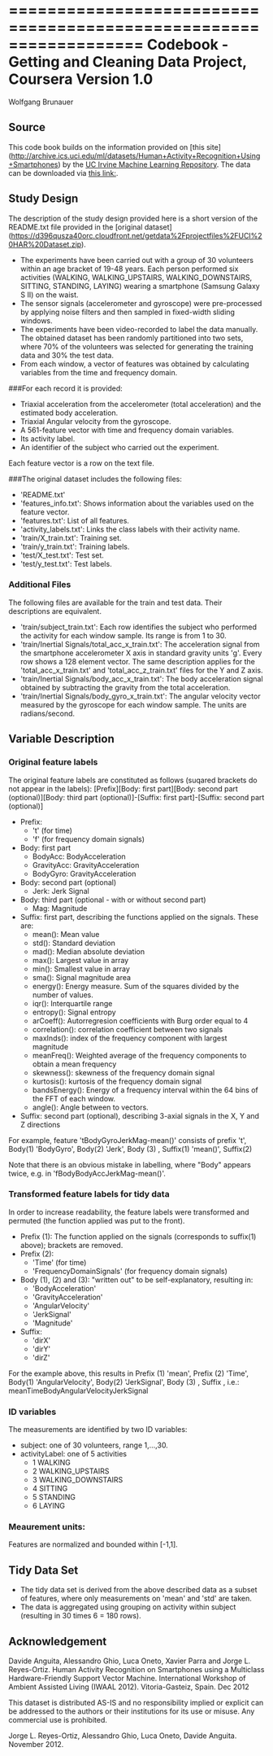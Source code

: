 ==================================================================
Codebook - Getting and Cleaning Data Project, Coursera
Version 1.0
==================================================================
Wolfgang Brunauer

## Source
This code book builds on the information provided on [this site] (http://archive.ics.uci.edu/ml/datasets/Human+Activity+Recognition+Using+Smartphones) by the [UC Irvine Machine Learning Repository](http://archive.ics.uci.edu/ml/index.html). The data can be downloaded via [this link:](https://d396qusza40orc.cloudfront.net/getdata%2Fprojectfiles%2FUCI%20HAR%20Dataset.zip).

## Study Design
The description of the study design provided here is a short version of the README.txt file provided in the [original dataset] (https://d396qusza40orc.cloudfront.net/getdata%2Fprojectfiles%2FUCI%20HAR%20Dataset.zip).
- The experiments have been carried out with a group of 30 volunteers within an age bracket of 19-48 years. Each person performed six activities (WALKING, WALKING_UPSTAIRS, WALKING_DOWNSTAIRS, SITTING, STANDING, LAYING) wearing a smartphone (Samsung Galaxy S II) on the waist.
- The sensor signals (accelerometer and gyroscope) were pre-processed by applying noise filters and then sampled in fixed-width sliding windows.
- The experiments have been video-recorded to label the data manually. The obtained dataset has been randomly partitioned into two sets, where 70% of the volunteers was selected for generating the training data and 30% the test data. 
- From each window, a vector of features was obtained by calculating variables from the time and frequency domain.

###For each record it is provided:
- Triaxial acceleration from the accelerometer (total acceleration) and the estimated body acceleration.
- Triaxial Angular velocity from the gyroscope. 
- A 561-feature vector with time and frequency domain variables. 
- Its activity label. 
- An identifier of the subject who carried out the experiment.

Each feature vector is a row on the text file.

###The original dataset includes the following files:
- 'README.txt'
- 'features_info.txt': Shows information about the variables used on the feature vector.
- 'features.txt': List of all features.
- 'activity_labels.txt': Links the class labels with their activity name.
- 'train/X_train.txt': Training set.
- 'train/y_train.txt': Training labels.
- 'test/X_test.txt': Test set.
- 'test/y_test.txt': Test labels.

### Additional Files
The following files are available for the train and test data. Their descriptions are equivalent. 
- 'train/subject_train.txt': Each row identifies the subject who performed the activity for each window sample. Its range is from 1 to 30. 
- 'train/Inertial Signals/total_acc_x_train.txt': The acceleration signal from the smartphone accelerometer X axis in standard gravity units 'g'. Every row shows a 128 element vector. The same description applies for the 'total_acc_x_train.txt' and 'total_acc_z_train.txt' files for the Y and Z axis. 
- 'train/Inertial Signals/body_acc_x_train.txt': The body acceleration signal obtained by subtracting the gravity from the total acceleration. 
- 'train/Inertial Signals/body_gyro_x_train.txt': The angular velocity vector measured by the gyroscope for each window sample. The units are radians/second. 

## Variable Description
### Original feature labels
The original feature labels are constituted as follows (suqared brackets do not appear in the labels):
[Prefix][Body: first part][Body: second part (optional)][Body: third part (optional)]-[Suffix: first part]-[Suffix: second part (optional)]

- Prefix: 
  - 't' (for time) 
  - 'f' (for frequency domain signals)
- Body: first part 
  - BodyAcc: BodyAcceleration
  - GravityAcc: GravityAcceleration   
  - BodyGyro: GravityAcceleration
- Body: second part (optional) 
  - Jerk: Jerk Signal              
- Body: third part (optional - with or without second part)
  - Mag: Magnitude
- Suffix: first part, describing the functions applied on the signals. These are:
  - mean(): Mean value
  - std(): Standard deviation
  - mad(): Median absolute deviation 
  - max(): Largest value in array
  - min(): Smallest value in array
  - sma(): Signal magnitude area
  - energy(): Energy measure. Sum of the squares divided by the number of values. 
  - iqr(): Interquartile range 
  - entropy(): Signal entropy
  - arCoeff(): Autorregresion coefficients with Burg order equal to 4
  - correlation(): correlation coefficient between two signals
  - maxInds(): index of the frequency component with largest magnitude
  - meanFreq(): Weighted average of the frequency components to obtain a mean frequency
  - skewness(): skewness of the frequency domain signal 
  - kurtosis(): kurtosis of the frequency domain signal 
  - bandsEnergy(): Energy of a frequency interval within the 64 bins of the FFT of each window.
  - angle(): Angle between to vectors. 
- Suffix: second part (optional), describing 3-axial signals in the X, Y and Z directions 

For example, feature 'tBodyGyroJerkMag-mean()' consists of prefix 't', Body(1) 'BodyGyro', Body(2) 'Jerk', Body (3) <NA>, Suffix(1) 'mean()', Suffix(2) <NA>

Note that there is an obvious mistake in labelling, where "Body" appears twice, e.g. in 'fBodyBodyAccJerkMag-mean()'.

### Transformed feature labels for tidy data
In order to increase readability, the feature labels were transformed and permuted (the function applied was put to the front). 
- Prefix (1): The function applied on the signals (corresponds to suffix(1) above); brackets are removed.
- Prefix (2): 
  - 'Time' (for time) 
  - 'FrequencyDomainSignals' (for frequency domain signals)
- Body (1), (2) and (3): "written out" to be self-explanatory, resulting in:
  - 'BodyAcceleration'
  - 'GravityAcceleration'   
  - 'AngularVelocity'
  - 'JerkSignal'              
  - 'Magnitude'
- Suffix: 
  - 'dirX'
  - 'dirY'
  - 'dirZ'

For the example above, this results in Prefix (1) 'mean', Prefix (2) 'Time', Body(1) 'AngularVelocity', Body(2) 'JerkSignal', Body (3) <NA>, Suffix <NA>, i.e.: meanTimeBodyAngularVelocityJerkSignal

### ID variables
The measurements are identified by two ID variables:
- subject: one of 30 volunteers, range 1,...,30.
- activityLabel: one of 5 activities
  - 1 WALKING
  - 2 WALKING_UPSTAIRS
  - 3 WALKING_DOWNSTAIRS
  - 4 SITTING
  - 5 STANDING
  - 6 LAYING

### Meaurement units:
Features are normalized and bounded within [-1,1].

## Tidy Data Set
- The tidy data set is derived from the above described data as a subset of features, where only measurements on 'mean' and 'std' are taken. 
- The data is aggregated using grouping on activity within subject (resulting in 30 times 6 = 180 rows).

## Acknowledgement
Davide Anguita, Alessandro Ghio, Luca Oneto, Xavier Parra and Jorge L. Reyes-Ortiz. Human Activity Recognition on Smartphones using a Multiclass Hardware-Friendly Support Vector Machine. International Workshop of Ambient Assisted Living (IWAAL 2012). Vitoria-Gasteiz, Spain. Dec 2012

This dataset is distributed AS-IS and no responsibility implied or explicit can be addressed to the authors or their institutions for its use or misuse. Any commercial use is prohibited.

Jorge L. Reyes-Ortiz, Alessandro Ghio, Luca Oneto, Davide Anguita. November 2012.
